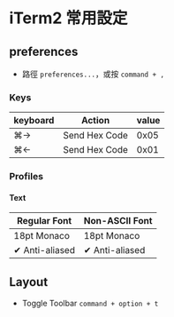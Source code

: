 # iTerm2 常用設定

## preferences

* 路徑 `preferences...`，或按 `command + ,`

### Keys
| keyboard | Action        | value  |
| -------- | ------------- | ------ |
| ⌘→       | Send Hex Code | 0x05   |
| ⌘←       | Send Hex Code | 0x01   |

### Profiles

#### Text
| Regular Font   | Non-ASCII Font |
| -------------- | -------------- |
| 18pt Monaco    | 18pt Monaco    |
| ✔ Anti-aliased | ✔ Anti-aliased |


## Layout
* Toggle Toolbar ```command + option + t```